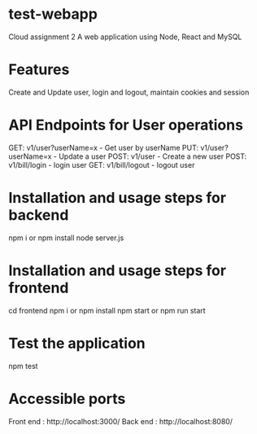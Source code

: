 # test-webapp
Cloud assignment 2
A web application using Node, React and MySQL

# Features
Create and Update user, login and logout, maintain cookies and session 

# API Endpoints for User operations
GET: v1/user?userName=x - Get user by userName
PUT: v1/user?userName=x - Update a user
POST: v1/user - Create a new user
POST: v1/bill/login - login user
GET: v1/bill/logout - logout user

# Installation and usage steps for backend
npm i or npm install
node server.js

# Installation and usage steps for frontend
cd frontend
npm i or npm install
npm start or npm run start 

# Test the application
npm test

# Accessible ports
Front end : http://localhost:3000/
Back end : http://localhost:8080/